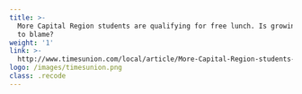 ```yaml
---
title: >-
  More Capital Region students are qualifying for free lunch. Is growing poverty
  to blame?
weight: '1'
link: >-
  http://www.timesunion.com/local/article/More-Capital-Region-students-are-qualifying-for-12497790.php
logo: /images/timesunion.png
class: .recode
---
```



